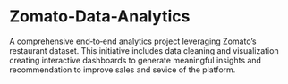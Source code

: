 # Zomato-Data-Analytics
A comprehensive end‑to‑end analytics project leveraging Zomato’s restaurant dataset. This initiative includes data cleaning and visualization creating interactive dashboards to generate meaningful insights and recommendation to improve sales and sevice of the platform.
